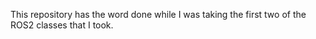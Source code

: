 This repository has the word done while I was taking the first two of the ROS2 classes that I took.
